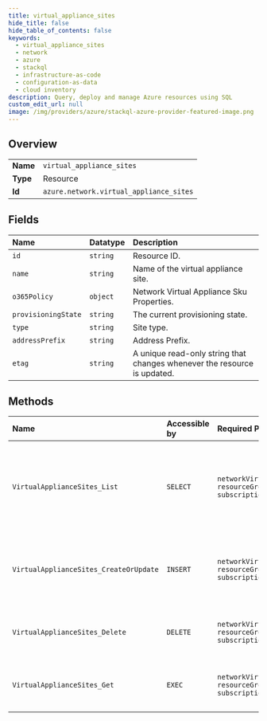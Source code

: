 ```yaml
---
title: virtual_appliance_sites
hide_title: false
hide_table_of_contents: false
keywords:
  - virtual_appliance_sites
  - network
  - azure    
  - stackql
  - infrastructure-as-code
  - configuration-as-data
  - cloud inventory
description: Query, deploy and manage Azure resources using SQL
custom_edit_url: null
image: /img/providers/azure/stackql-azure-provider-featured-image.png
---
```

  
    

## Overview
<table><tbody>
<tr><td><b>Name</b></td><td><code>virtual_appliance_sites</code></td></tr>
<tr><td><b>Type</b></td><td>Resource</td></tr>
<tr><td><b>Id</b></td><td><code>azure.network.virtual_appliance_sites</code></td></tr>
</tbody></table>

## Fields
| Name | Datatype | Description |
|:-----|:---------|:------------|
| `id` | `string` | Resource ID. |
| `name` | `string` | Name of the virtual appliance site. |
| `o365Policy` | `object` | Network Virtual Appliance Sku Properties. |
| `provisioningState` | `string` | The current provisioning state. |
| `type` | `string` | Site type. |
| `addressPrefix` | `string` | Address Prefix. |
| `etag` | `string` | A unique read-only string that changes whenever the resource is updated. |
## Methods
| Name | Accessible by | Required Params | Description |
|:-----|:--------------|:----------------|:------------|
| `VirtualApplianceSites_List` | `SELECT` | `networkVirtualApplianceName, resourceGroupName, subscriptionId` | Lists all Network Virtual Appliance Sites in a Network Virtual Appliance resource. |
| `VirtualApplianceSites_CreateOrUpdate` | `INSERT` | `networkVirtualApplianceName, resourceGroupName, siteName, subscriptionId` | Creates or updates the specified Network Virtual Appliance Site. |
| `VirtualApplianceSites_Delete` | `DELETE` | `networkVirtualApplianceName, resourceGroupName, siteName, subscriptionId` | Deletes the specified site from a Virtual Appliance. |
| `VirtualApplianceSites_Get` | `EXEC` | `networkVirtualApplianceName, resourceGroupName, siteName, subscriptionId` | Gets the specified Virtual Appliance Site. |
